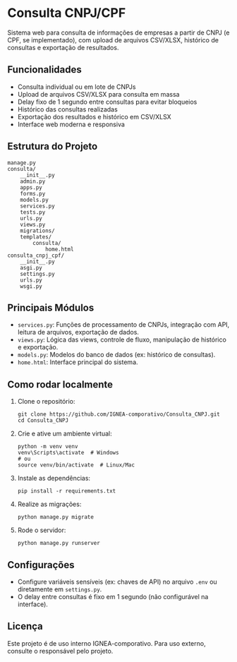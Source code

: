 # Consulta CNPJ/CPF

Sistema web para consulta de informações de empresas a partir de CNPJ (e CPF, se implementado), com upload de arquivos CSV/XLSX, histórico de consultas e exportação de resultados.

## Funcionalidades
- Consulta individual ou em lote de CNPJs
- Upload de arquivos CSV/XLSX para consulta em massa
- Delay fixo de 1 segundo entre consultas para evitar bloqueios
- Histórico das consultas realizadas
- Exportação dos resultados e histórico em CSV/XLSX
- Interface web moderna e responsiva

## Estrutura do Projeto
```
manage.py
consulta/
    __init__.py
    admin.py
    apps.py
    forms.py
    models.py
    services.py
    tests.py
    urls.py
    views.py
    migrations/
    templates/
        consulta/
            home.html
consulta_cnpj_cpf/
    __init__.py
    asgi.py
    settings.py
    urls.py
    wsgi.py
```

## Principais Módulos
- `services.py`: Funções de processamento de CNPJs, integração com API, leitura de arquivos, exportação de dados.
- `views.py`: Lógica das views, controle de fluxo, manipulação de histórico e exportação.
- `models.py`: Modelos do banco de dados (ex: histórico de consultas).
- `home.html`: Interface principal do sistema.

## Como rodar localmente
1. Clone o repositório:
   ```
   git clone https://github.com/IGNEA-comporativo/Consulta_CNPJ.git
   cd Consulta_CNPJ
   ```
2. Crie e ative um ambiente virtual:
   ```
   python -m venv venv
   venv\Scripts\activate  # Windows
   # ou
   source venv/bin/activate  # Linux/Mac
   ```
3. Instale as dependências:
   ```
   pip install -r requirements.txt
   ```
4. Realize as migrações:
   ```
   python manage.py migrate
   ```
5. Rode o servidor:
   ```
   python manage.py runserver
   ```

## Configurações
- Configure variáveis sensíveis (ex: chaves de API) no arquivo `.env` ou diretamente em `settings.py`.
- O delay entre consultas é fixo em 1 segundo (não configurável na interface).

## Licença
Este projeto é de uso interno IGNEA-comporativo. Para uso externo, consulte o responsável pelo projeto.

